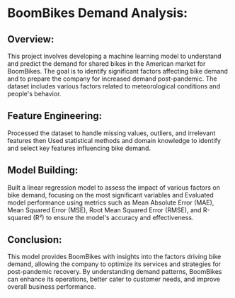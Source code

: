 # BoomBikes Demand Analysis:
## Overview:
This project involves developing a machine learning model to understand and predict the demand for shared bikes in the American market for BoomBikes. The goal is to identify significant factors affecting bike demand and to prepare the company for increased demand post-pandemic.
The dataset includes various factors related to meteorological conditions and people's behavior.
## Feature Engineering:
Processed the dataset to handle missing values, outliers, and irrelevant features then Used statistical methods and domain knowledge to identify and select key features influencing bike demand.
## Model Building:
Built a linear regression model to assess the impact of various factors on bike demand, focusing on the most significant variables and Evaluated model performance using metrics such as Mean Absolute Error (MAE), Mean Squared Error (MSE), Root Mean Squared Error (RMSE), and R-squared (R²) to ensure the model's accuracy and effectiveness.
## Conclusion:
This model provides BoomBikes with insights into the factors driving bike demand, allowing the company to optimize its services and strategies for post-pandemic recovery. By understanding demand patterns, BoomBikes can enhance its operations, better cater to customer needs, and improve overall business performance.
